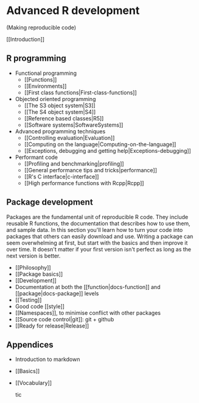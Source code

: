 # Advanced R development
(Making reproducible code)

[[Introduction]]

## R programming

* Functional programming
  * [[Functions]]
  * [[Environments]]
  * [[First class functions|First-class-functions]]
* Objected oriented programming
  * [[The S3 object system|S3]]
  * [[The S4 object system|S4]]
  * [[Reference based classes|R5]]
  * [[Software systems|SoftwareSystems]]
* Advanced programming techniques
  * [[Controlling evaluation|Evaluation]]
  * [[Computing on the language|Computing-on-the-language]]
  * [[Exceptions, debugging and getting help|Exceptions-debugging]]
* Performant code
  * [[Profiling and benchmarking|profiling]]
  * [[General performance tips and tricks|performance]]
  * [[R's C interface|c-interface]]
  * [[High performance functions with Rcpp|Rcpp]]

## Package development

Packages are the fundamental unit of reproducible R code. They include reusable R functions, the documentation that describes how to use them, and sample data. In this section you'll learn how to turn your code into packages that others can easily download and use. Writing a package can seem overwhelming at first, but start with the basics and then improve it over time. It doesn't matter if your first version isn't perfect as long as the next version is better.

  * [[Philosophy]]
  * [[Package basics]]
  * [[Development]]
  * Documentation at both the [[function|docs-function]] and
    [[package|docs-package]] levels
  * [[Testing]]
  * Good code [[style]]
  * [[Namespaces]], to minimise conflict with other packages
  * [[Source code control|git]]: git + github
  * [[Ready for release|Release]]

## Appendices

* Introduction to markdown
* [[Basics]]
* [[Vocabulary]]

  [lang-def]:http://cran.r-project.org/doc/manuals/R-lang.html
  [r-ext]:http://cran.r-project.org/doc/manuals/R-exts.html
tic